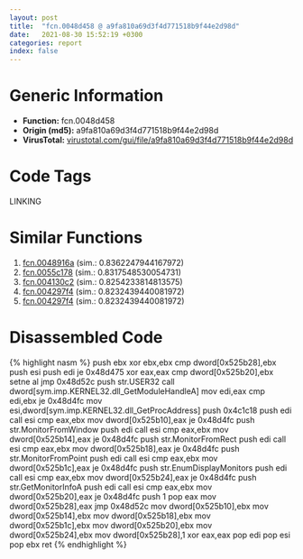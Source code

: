 ```yaml
---
layout: post
title:  "fcn.0048d458 @ a9fa810a69d3f4d771518b9f44e2d98d"
date:   2021-08-30 15:52:19 +0300
categories: report
index: false
---
```


# Generic Information
- **Function:** fcn.0048d458
- **Origin (md5):** a9fa810a69d3f4d771518b9f44e2d98d
- **VirusTotal:** [virustotal.com/gui/file/a9fa810a69d3f4d771518b9f44e2d98d][virustotal_ref]

# Code Tags
<span class="tag" id="LINKING">LINKING</span>


# Similar Functions

1. [fcn.0048916a][similar_1_ref] (sim.: 0.8362247944167972)
2. [fcn.0055c178][similar_2_ref] (sim.: 0.8317548530054731)
3. [fcn.004130c2][similar_3_ref] (sim.: 0.8254233814813575)
4. [fcn.004297f4][similar_4_ref] (sim.: 0.8232439440081972)
5. [fcn.004297f4][similar_5_ref] (sim.: 0.8232439440081972)


# Disassembled Code

{% highlight nasm %}
push ebx
xor ebx,ebx
cmp dword[0x525b28],ebx
push esi
push edi
je 0x48d475
xor eax,eax
cmp dword[0x525b20],ebx
setne al
jmp 0x48d52c
push str.USER32
call dword[sym.imp.KERNEL32.dll_GetModuleHandleA]
mov edi,eax
cmp edi,ebx
je 0x48d4fc
mov esi,dword[sym.imp.KERNEL32.dll_GetProcAddress]
push 0x4c1c18
push edi
call esi
cmp eax,ebx
mov dword[0x525b10],eax
je 0x48d4fc
push str.MonitorFromWindow
push edi
call esi
cmp eax,ebx
mov dword[0x525b14],eax
je 0x48d4fc
push str.MonitorFromRect
push edi
call esi
cmp eax,ebx
mov dword[0x525b18],eax
je 0x48d4fc
push str.MonitorFromPoint
push edi
call esi
cmp eax,ebx
mov dword[0x525b1c],eax
je 0x48d4fc
push str.EnumDisplayMonitors
push edi
call esi
cmp eax,ebx
mov dword[0x525b24],eax
je 0x48d4fc
push str.GetMonitorInfoA
push edi
call esi
cmp eax,ebx
mov dword[0x525b20],eax
je 0x48d4fc
push 1
pop eax
mov dword[0x525b28],eax
jmp 0x48d52c
mov dword[0x525b10],ebx
mov dword[0x525b14],ebx
mov dword[0x525b18],ebx
mov dword[0x525b1c],ebx
mov dword[0x525b20],ebx
mov dword[0x525b24],ebx
mov dword[0x525b28],1
xor eax,eax
pop edi
pop esi
pop ebx
ret 
{% endhighlight %}


[similar_1_ref]: /report/fcn.0048916a@18980bd3439a28c3ca084fb94b418e27
[similar_2_ref]: /report/fcn.0055c178@14b20b07906a36e23f2230c8042160f2
[similar_3_ref]: /report/fcn.004130c2@7b00dd8f2abf54a73bfb09681334ff78
[similar_4_ref]: /report/fcn.004297f4@44e1ffcf4e71f4505c09d520fd75f1e4
[similar_5_ref]: /report/fcn.004297f4@8e21fa3f0489a6a256cf202e57f712bc
[virustotal_ref]: https://www.virustotal.com/gui/file/a9fa810a69d3f4d771518b9f44e2d98d